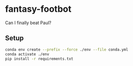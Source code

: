 # fantasy-footbot

Can I finally beat Paul?

## Setup

```sh 
conda env create --prefix --force ./env --file conda.yml
conda activate ./env
pip install -r requirements.txt


```

